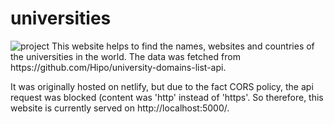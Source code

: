 # universities
<img src="asset/screenshot.png" alt="project">
This website helps to find the names, websites and countries of the universities in the world. The data was fetched from https://github.com/Hipo/university-domains-list-api.

It was originally hosted on netlify, but due to the fact CORS policy, the api request was blocked (content was 'http' instead of 'https'.
So therefore, this website is currently served on http://localhost:5000/.
